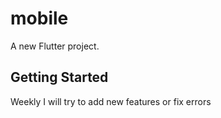 # mobile

A new Flutter project.

## Getting Started

Weekly I will try to add new features or fix errors

